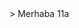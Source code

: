 <!DOCTYPE html>
<head>
<title> ilk uygulamam</title>>
</head>

<body>
    Merhaba 11a
</body> 
</html>
